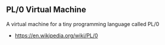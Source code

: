 ## PL/0 Virtual Machine
A virtual machine for a tiny programming language called PL/0
* https://en.wikipedia.org/wiki/PL/0
